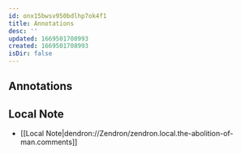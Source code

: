 ```yaml
---
id: onx15bwsv950bdlhp7ok4f1
title: Annotations
desc: ''
updated: 1669501708993
created: 1669501708993
isDir: false
---
```

## Annotations

## Local Note
- [[Local Note|dendron://Zendron/zendron.local.the-abolition-of-man.comments]]
